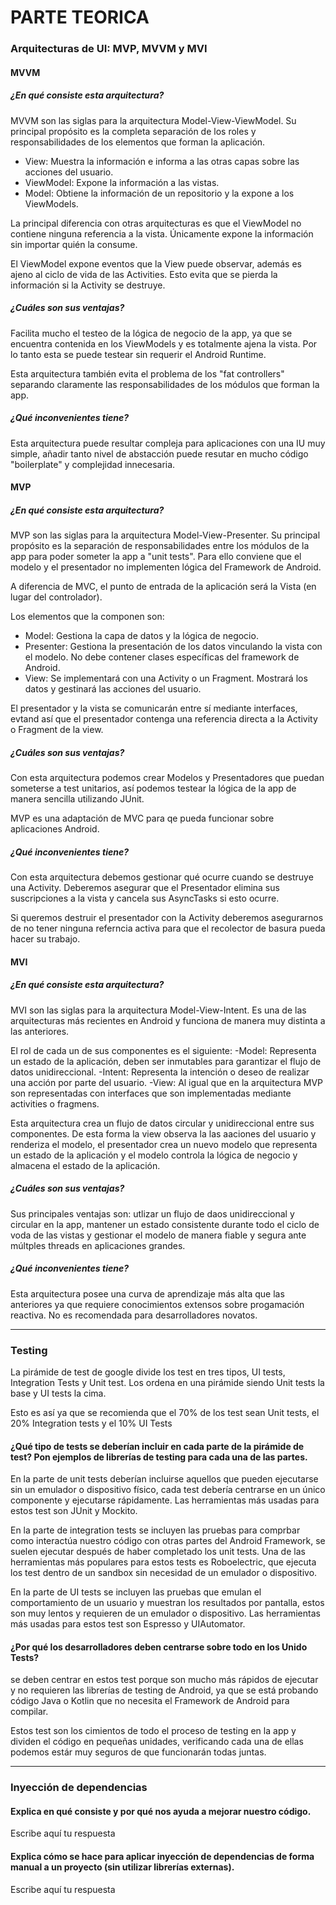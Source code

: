 # PARTE TEORICA

### Arquitecturas de UI: MVP, MVVM y MVI

#### MVVM

##### ¿En qué consiste esta arquitectura?
MVVM son las siglas para la arquitectura Model-View-ViewModel.
Su principal propósito es la completa separación de los roles y responsabilidades de los elementos
que forman la aplicación.

- View: Muestra la información e informa a las otras capas sobre las acciones del usuario.
- ViewModel: Expone la información a las vistas.
- Model: Obtiene la información de un repositorio y la expone a los ViewModels.

La principal diferencia con otras arquitecturas es que el ViewModel no contiene ninguna referencia a
la vista. Únicamente expone la información sin importar quién la consume.

El ViewModel expone eventos que la View puede observar, además es ajeno al ciclo de vida de las
Activities. Esto evita que se pierda la información si la Activity se destruye.

##### ¿Cuáles son sus ventajas?
Facilita mucho el testeo de la lógica de negocio de la app, ya que se encuentra contenida en los
ViewModels y es totalmente ajena  la vista. Por lo tanto esta se puede testear sin requerir el
Android Runtime.

Esta arquitectura también evita el problema de los "fat controllers" separando claramente las
responsabilidades de los módulos que forman la app.

##### ¿Qué inconvenientes tiene?
Esta arquitectura puede resultar compleja para aplicaciones con una IU muy simple, añadir tanto
nivel de abstacción puede resutar en mucho código "boilerplate" y complejidad innecesaria.

#### MVP

##### ¿En qué consiste esta arquitectura?
MVP son las siglas para la arquitectura Model-View-Presenter.
Su principal propósito es la separación de responsabilidades entre los módulos de la app para
poder someter la app a "unit tests". Para ello conviene que el modelo y el presentador no
implementen lógica del Framework de Android.

A diferencia de MVC, el punto de entrada de la aplicación será la Vista (en lugar del controlador).

Los elementos que la componen son:
- Model: Gestiona la capa de datos y la lógica de negocio.
- Presenter: Gestiona la presentación de los datos vinculando la vista con el modelo. No debe
contener clases específicas del framework de Android.
- View: Se implementará con una Activity o un Fragment. Mostrará los datos y gestinará las acciones
del usuario.

El presentador y la vista se comunicarán entre sí mediante interfaces, evtand así que el presentador
contenga una referencia directa a la Activity o Fragment de la view.

##### ¿Cuáles son sus ventajas?
Con esta arquitectura podemos crear Modelos y Presentadores que puedan someterse a test unitarios,
así podemos testear la lógica de la app de manera sencilla utilizando JUnit.

MVP es una adaptación de MVC para qe pueda funcionar sobre aplicaciones Android.

##### ¿Qué inconvenientes tiene?
Con esta arquitectura debemos gestionar qué ocurre cuando se destruye una Activity.
Deberemos asegurar que el Presentador elimina sus suscripciones a la vista y cancela sus AsyncTasks
si esto ocurre.

Si queremos destruir el presentador con la Activity deberemos asegurarnos de no tener ninguna
referncia activa para que el recolector de basura pueda hacer su trabajo.

#### MVI

##### ¿En qué consiste esta arquitectura?
MVI son las siglas para la arquitectura Model-View-Intent.
Es una de las arquitecturas más recientes en Android y funciona de manera muy distinta a las
anteriores.

El rol de cada un de sus componentes es el siguiente:
-Model: Representa un estado de la aplicación, deben ser inmutables para garantizar el flujo de
datos unidireccional.
-Intent: Representa la intención o deseo de realizar una acción por parte del usuario.
-View: Al igual que en la arquitectura MVP son representadas con interfaces que son implementadas
mediante activities o fragmens.

Esta arquitectura crea un flujo de datos circular y unidireccional entre sus componentes.
De esta forma la view observa la las aaciones del usuario y renderiza el modelo, el presentador crea
un nuevo modelo que representa un estado de la aplicación y el modelo controla la lógica de negocio
y almacena el estado de la aplicación.

##### ¿Cuáles son sus ventajas?
Sus principales ventajas son: utlizar un flujo de daos unidireccional y circular en la app, mantener
un estado consistente durante todo el ciclo de voda de las vistas y gestionar el modelo de manera
fiable y segura ante múltples threads en aplicaciones grandes.

##### ¿Qué inconvenientes tiene?
Esta arquitectura posee una curva de aprendizaje más alta que las anteriores ya que requiere
conocimientos extensos sobre progamación reactiva. No es recomendada para desarrolladores novatos.

---

### Testing

La pirámide de test de google divide los test en tres tipos, UI tests, Integration Tests y Unit
test. Los ordena en una pirámide siendo Unit tests la base y UI tests la cima.

Esto es así ya que se recomienda que el 70% de los test sean Unit tests, el 20% Integration tests
y el 10% UI Tests

#### ¿Qué tipo de tests se deberían incluir en cada parte de la pirámide de test? Pon ejemplos de librerías de testing para cada una de las partes. 
En la parte de unit tests deberían incluirse aquellos que pueden ejecutarse sin un emulador o
dispositivo físico, cada test debería centrarse en un único componente y ejecutarse rápidamente.
Las herramientas más usadas para estos test son JUnit y Mockito.

En la parte de integration tests se incluyen las pruebas para comprbar como interactúa nuestro
código con otras partes del Android Framework, se suelen ejecutar después de haber completado los
unit tests.
Una de las herramientas más populares para estos tests es Roboelectric, que ejecuta los test
dentro de un sandbox sin necesidad de un emulador o dispositivo.

En la parte de UI tests se incluyen las pruebas que emulan el comportamiento de un usuario y
muestran los resultados por pantalla, estos son muy lentos y requieren de un emulador o dispositivo.
Las herramientas más usadas para estos test son Espresso y UIAutomator.

#### ¿Por qué los desarrolladores deben centrarse sobre todo en los Unido Tests?
se deben centrar en estos test porque son mucho más rápidos de ejecutar y no requieren las librerías
de testing de Android, ya que se está probando código Java o Kotlin que no necesita el Framework
de Android para compilar.

Estos test son los cimientos de todo el proceso de testing en la app y dividen el código en pequeñas
unidades, verificando cada una de ellas podemos estár muy seguros de que funcionarán todas juntas.

---

### Inyección de dependencias

#### Explica en qué consiste y por qué nos ayuda a mejorar nuestro código.
Escribe aquí tu respuesta

#### Explica cómo se hace para aplicar inyección de dependencias de forma manual a un proyecto (sin utilizar librerías externas).
Escribe aquí tu respuesta